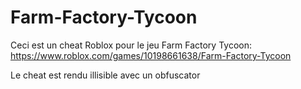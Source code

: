 # Farm-Factory-Tycoon
Ceci est un cheat Roblox pour le jeu Farm Factory Tycoon: https://www.roblox.com/games/10198661638/Farm-Factory-Tycoon

Le cheat est rendu illisible avec un obfuscator
